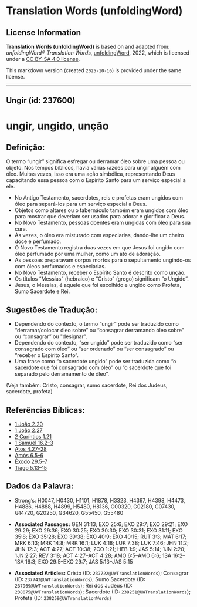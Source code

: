 # Translation Words (unfoldingWord)

## License Information

**Translation Words (unfoldingWord)** is based on and adapted from: _unfoldingWord® Translation Words_, [unfoldingWord](https://unfoldingword.org/utw), 2022, which is licensed under a [CC BY-SA 4.0 license](https://creativecommons.org/licenses/by-sa/4.0/legalcode.en).

This markdown version (created `2025-10-16`) is provided under the same license.



--------------------------------

## Ungir (id: 237600)

ungir, ungido, unção
====================

Definição:
----------

O termo “ungir” significa esfregar ou derramar óleo sobre uma pessoa ou objeto. Nos tempos bíblicos, havia várias razões para ungir alguém com óleo. Muitas vezes, isso era uma ação simbólica, representando Deus capacitando essa pessoa com o Espírito Santo para um serviço especial a ele.

* No Antigo Testamento, sacerdotes, reis e profetas eram ungidos com óleo para separá\-los para um serviço especial a Deus.
* Objetos como altares ou o tabernáculo também eram ungidos com óleo para mostrar que deveriam ser usados para adorar e glorificar a Deus.
* No Novo Testamento, pessoas doentes eram ungidas com óleo para sua cura.
* Às vezes, o óleo era misturado com especiarias, dando\-lhe um cheiro doce e perfumado.
* O Novo Testamento registra duas vezes em que Jesus foi ungido com óleo perfumado por uma mulher, como um ato de adoração.
* As pessoas preparavam corpos mortos para o sepultamento ungindo\-os com óleos perfumados e especiarias.
* No Novo Testamento, receber o Espírito Santo é descrito como unção.
* Os títulos “Messias” (hebraico) e “Cristo” (grego) significam “o Ungido”.
* Jesus, o Messias, é aquele que foi escolhido e ungido como Profeta, Sumo Sacerdote e Rei.

Sugestões de Tradução:
----------------------

* Dependendo do contexto, o termo “ungir” pode ser traduzido como “derramar/colocar óleo sobre” ou “consagrar derramando óleo sobre” ou “consagrar” ou "designar”.
* Dependendo do contexto, “ser ungido” pode ser traduzido como “ser consagrado com óleo” ou “ser ordenado” ou “ser consagrado” ou “receber o Espírito Santo”.
* Uma frase como “o sacerdote ungido” pode ser traduzida como “o sacerdote que foi consagrado com óleo” ou “o sacerdote que foi separado pelo derramamento de óleo”.

(Veja também: Cristo, consagrar, sumo sacerdote, Rei dos Judeus, sacerdote, profeta)

Referências Bíblicas:
---------------------

* [1 João 2\.20](https://ref.ly/1John2:20)
* [1 João 2\.27](https://ref.ly/1John2:27)
* [2 Coríntios 1\.21](https://ref.ly/2Cor1:21)
* [1 Samuel 16\.2–3](https://ref.ly/1Sam16:2-1Sam16:3)
* [Atos 4\.27–28](https://ref.ly/Acts4:27-Acts4:28)
* [Amós 6\.5–6](https://ref.ly/Amos6:5-Amos6:6)
* [Êxodo 29\.5–7](https://ref.ly/Exod29:5-Exod29:7)
* [Tiago 5\.13–15](https://ref.ly/Jas5:13-Jas5:15)

Dados da Palavra:
-----------------

* Strong’s: H0047, H0430, H1101, H1878, H3323, H4397, H4398, H4473, H4886, H4888, H4899, H5480, H8136, G00320, G02180, G07430, G14720, G20250, G34620, G55450, G55480

* **Associated Passages:** GEN 31:13; EXO 25:6; EXO 29:7; EXO 29:21; EXO 29:29; EXO 29:36; EXO 30:25; EXO 30:30; EXO 30:31; EXO 31:11; EXO 35:8; EXO 35:28; EXO 39:38; EXO 40:9; EXO 40:15; RUT 3:3; MAT 6:17; MRK 6:13; MRK 14:8; MRK 16:1; LUK 4:18; LUK 7:38; LUK 7:46; JHN 11:2; JHN 12:3; ACT 4:27; ACT 10:38; 2CO 1:21; HEB 1:9; JAS 5:14; 1JN 2:20; 1JN 2:27; REV 3:18; ACT 4:27–ACT 4:28; AMO 6:5–AMO 6:6; 1SA 16:2–1SA 16:3; EXO 29:5–EXO 29:7; JAS 5:13–JAS 5:15
* **Associated Articles:** Cristo (ID: `237722@UWTranslationWords`); Consagrar (ID: `237743@UWTranslationWords`); Sumo Sacerdote (ID: `237969@UWTranslationWords`); Rei dos Judeus (ID: `238075@UWTranslationWords`); Sacerdote (ID: `238251@UWTranslationWords`); Profeta (ID: `238259@UWTranslationWords`)

